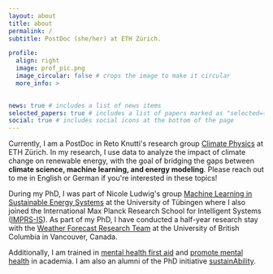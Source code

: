```yaml
---
layout: about
title: about
permalink: /
subtitle: PostDoc (she/her) at ETH Zürich.

profile:
  align: right
  image: prof_pic.png
  image_circular: false # crops the image to make it circular
  more_info: >
    

news: true # includes a list of news items
selected_papers: true # includes a list of papers marked as "selected={true}"
social: true # includes social icons at the bottom of the page
---
```

Currently, I am a PostDoc in Reto Knutti's research group <a href="https://iac.ethz.ch/group/climate-physics.html">Climate Physics</a> at ETH Zürich. In my research, I use data to analyze the impact of climate change on renewable energy, with the goal of bridging the gaps between <span style="font-weight: bold;">climate science, machine learning, and energy modeling</span>. Please reach out to me in English or German if you're interested in these topics!

During my PhD, I was part of Nicole Ludwig's group <a href="https://www.mlsustainableenergy.com">Machine Learning in Sustainable Energy Systems</a> at the University of Tübingen where I also joined the International Max Planck Research School for Intelligent Systems (<a href="https://imprs.is.mpg.de">IMPRS-IS</a>). As part of my PhD, I have conducted a half-year research stay with the <a href="https://wfrt.eoas.ubc.ca">Weather Forecast Research Team</a> at the University of British Columbia in Vancouver, Canada.

<!--My current research focuses on developing probabilistic machine learning algorithms for wind power forecasting. I am very interested in physics-informed machine learning and believe that choosing the right data is at least as crucial as choosing the right model. -->

Additionally, I am trained in <a href="https://www.mentalhealthfirstaid.org">mental health first aid</a> and <a href="https://imprs.is.mpg.de/events/healthy-minds-kickoff">promote mental health</a> in academia. I am also an alumni of the PhD initiative <a href="http://www.sustainability-phd.com">sustainAbility</a>.
